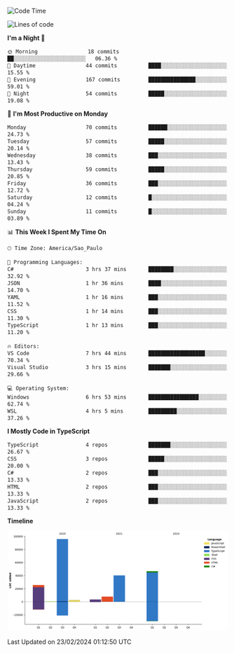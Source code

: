 <!--START_SECTION:waka-->
![Code Time](http://img.shields.io/badge/Code%20Time-2%2C314%20hrs%207%20mins-blue)

![Lines of code](https://img.shields.io/badge/From%20Hello%20World%20I%27ve%20Written-221.4%20thousand%20lines%20of%20code-blue)

**I'm a Night 🦉** 

```text
🌞 Morning                18 commits          ██░░░░░░░░░░░░░░░░░░░░░░░   06.36 % 
🌆 Daytime                44 commits          ████░░░░░░░░░░░░░░░░░░░░░   15.55 % 
🌃 Evening                167 commits         ███████████████░░░░░░░░░░   59.01 % 
🌙 Night                  54 commits          █████░░░░░░░░░░░░░░░░░░░░   19.08 % 
```
📅 **I'm Most Productive on Monday** 

```text
Monday                   70 commits          ██████░░░░░░░░░░░░░░░░░░░   24.73 % 
Tuesday                  57 commits          █████░░░░░░░░░░░░░░░░░░░░   20.14 % 
Wednesday                38 commits          ███░░░░░░░░░░░░░░░░░░░░░░   13.43 % 
Thursday                 59 commits          █████░░░░░░░░░░░░░░░░░░░░   20.85 % 
Friday                   36 commits          ███░░░░░░░░░░░░░░░░░░░░░░   12.72 % 
Saturday                 12 commits          █░░░░░░░░░░░░░░░░░░░░░░░░   04.24 % 
Sunday                   11 commits          █░░░░░░░░░░░░░░░░░░░░░░░░   03.89 % 
```


📊 **This Week I Spent My Time On** 

```text
🕑︎ Time Zone: America/Sao_Paulo

💬 Programming Languages: 
C#                       3 hrs 37 mins       ████████░░░░░░░░░░░░░░░░░   32.92 % 
JSON                     1 hr 36 mins        ████░░░░░░░░░░░░░░░░░░░░░   14.70 % 
YAML                     1 hr 16 mins        ███░░░░░░░░░░░░░░░░░░░░░░   11.52 % 
CSS                      1 hr 14 mins        ███░░░░░░░░░░░░░░░░░░░░░░   11.30 % 
TypeScript               1 hr 13 mins        ███░░░░░░░░░░░░░░░░░░░░░░   11.20 % 

🔥 Editors: 
VS Code                  7 hrs 44 mins       ██████████████████░░░░░░░   70.34 % 
Visual Studio            3 hrs 15 mins       ███████░░░░░░░░░░░░░░░░░░   29.66 % 

💻 Operating System: 
Windows                  6 hrs 53 mins       ████████████████░░░░░░░░░   62.74 % 
WSL                      4 hrs 5 mins        █████████░░░░░░░░░░░░░░░░   37.26 % 
```

**I Mostly Code in TypeScript** 

```text
TypeScript               4 repos             ███████░░░░░░░░░░░░░░░░░░   26.67 % 
CSS                      3 repos             █████░░░░░░░░░░░░░░░░░░░░   20.00 % 
C#                       2 repos             ███░░░░░░░░░░░░░░░░░░░░░░   13.33 % 
HTML                     2 repos             ███░░░░░░░░░░░░░░░░░░░░░░   13.33 % 
JavaScript               2 repos             ███░░░░░░░░░░░░░░░░░░░░░░   13.33 % 
```



**Timeline**

![Lines of Code chart](https://raw.githubusercontent.com/jonhoffmam/jonhoffmam/master/assets/bar_graph.png)


 Last Updated on 23/02/2024 01:12:50 UTC
<!--END_SECTION:waka-->

